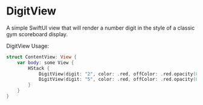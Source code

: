 # DigitView

A simple SwiftUI view that will render a number digit in the style of a classic gym scoreboard display.

DigitView Usage:
```swift
struct ContentView: View {
    var body: some View {
        HStack {
            DigitView(digit: "2", color: .red, offColor: .red.opacity(0.2))
            DigitView(digit: "5", color: .red, offColor: .red.opacity(0.2))
        }
    }
}
```
